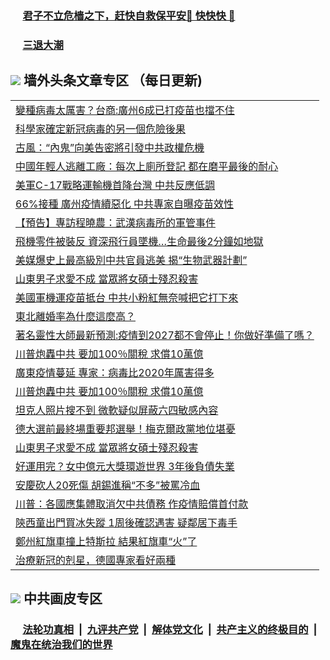 
 ### &nbsp;&nbsp;&nbsp;&nbsp; [君子不立危樯之下，赶快自救保平安🍎 快快快 📩](https://github.com/pwgy/td/blob/master/README.md)

 ### &nbsp;&nbsp;&nbsp;&nbsp; [三退大潮](https://ww3.xkide.work/?key=zuuelqyfglsfjmgm&pin=65881581&ag=ogQuit&from=pw2) 

## <img src="https://img.icons8.com/cute-clipart/2x/circled-right.png"> 墙外头条文章专区 （每日更新)

<Table>
<tr><td colspan="2" align="left"><a href="https://www.cheuw.work/?name=c1442852&key=payedyunruhydnqd&from=pw2">變種病毒太厲害？台商:廣州6成已打疫苗也擋不住
</a></td></tr>
<tr><td colspan="2" align="left"><a href="https://www.cheuw.work/?name=c1442948&key=payedyunruhydnqd&from=pw2">科學家確定新冠病毒的另一個危險後果
</a></td></tr>
<tr><td colspan="2" align="left"><a href="https://www.cheuw.work/?name=c1442950&key=payedyunruhydnqd&from=pw2">古風：“內鬼”向美告密將引發中共政權危機
</a></td></tr>
<tr><td colspan="2" align="left"><a href="https://www.cheuw.work/?name=c1442947&key=payedyunruhydnqd&from=pw2">中國年輕人逃離工廠：每次上廁所登記 都在磨平最後的耐心
</a></td></tr>
<tr><td colspan="2" align="left"><a href="https://www.cheuw.work/?name=c1442920&key=payedyunruhydnqd&from=pw2">美軍C-17戰略運輸機首降台灣 中共反應低調
</a></td></tr>
<tr><td colspan="2" align="left"><a href="https://www.cheuw.work/?name=c1442929&key=payedyunruhydnqd&from=pw2">66&#x25;接種 廣州疫情續惡化 中共專家自曝疫苗效性
</a></td></tr>
<tr><td colspan="2" align="left"><a href="https://www.cheuw.work/?name=c1442910&key=payedyunruhydnqd&from=pw2">【預告】專訪程曉農：武漢病毒所的軍管事件
</a></td></tr>
<tr><td colspan="2" align="left"><a href="https://www.cheuw.work/?name=c1442915&key=payedyunruhydnqd&from=pw2">飛機零件被裝反 資深飛行員墜機…生命最後2分鐘如地獄
</a></td></tr>
<tr><td colspan="2" align="left"><a href="https://www.cheuw.work/?name=c1442890&key=payedyunruhydnqd&from=pw2">美媒爆史上最高級別中共官員逃美 揭“生物武器計劃”
</a></td></tr>
<tr><td colspan="2" align="left"><a href="https://www.cheuw.work/?name=c1442927&key=payedyunruhydnqd&from=pw2">山東男子求愛不成 當眾將女碩士殘忍殺害
</a></td></tr>
<tr><td colspan="2" align="left"><a href="https://www.cheuw.work/?name=c1442946&key=payedyunruhydnqd&from=pw2">美國軍機運疫苗抵台 中共小粉紅無奈喊把它打下來
</a></td></tr>
<tr><td colspan="2" align="left"><a href="https://www.cheuw.work/?name=c1442956&key=payedyunruhydnqd&from=pw2">東北離婚率為什麼這麼高？
</a></td></tr>
<tr><td colspan="2" align="left"><a href="https://www.cheuw.work/?name=c1442891&key=payedyunruhydnqd&from=pw2">著名靈性大師最新預測:疫情到2027都不會停止！你做好準備了嗎？
</a></td></tr>
<tr><td colspan="2" align="left"><a href="https://www.cheuw.work/?name=c1442911&key=payedyunruhydnqd&from=pw2">川普炮轟中共 要加100％關稅 求償10萬億
</a></td></tr>
<tr><td colspan="2" align="left"><a href="https://www.cheuw.work/?name=c1442954&key=payedyunruhydnqd&from=pw2">廣東疫情蔓延 專家：病毒比2020年厲害得多
</a></td></tr>
<tr><td colspan="2" align="left"><a href="https://www.cheuw.work/?name=c1442926&key=payedyunruhydnqd&from=pw2">川普炮轟中共 要加100％關稅 求償10萬億
</a></td></tr>
<tr><td colspan="2" align="left"><a href="https://www.cheuw.work/?name=c1442935&key=payedyunruhydnqd&from=pw2">坦克人照片搜不到 微軟疑似屏蔽六四敏感內容
</a></td></tr>
<tr><td colspan="2" align="left"><a href="https://www.cheuw.work/?name=c1442916&key=payedyunruhydnqd&from=pw2">德大選前最終場重要邦選舉！梅克爾政黨地位堪憂
</a></td></tr>
<tr><td colspan="2" align="left"><a href="https://www.cheuw.work/?name=c1442919&key=payedyunruhydnqd&from=pw2">山東男子求愛不成 當眾將女碩士殘忍殺害
</a></td></tr>
<tr><td colspan="2" align="left"><a href="https://www.cheuw.work/?name=c1442878&key=payedyunruhydnqd&from=pw2">好運用完？女中億元大獎環遊世界 3年後負債失業
</a></td></tr>
<tr><td colspan="2" align="left"><a href="https://www.cheuw.work/?name=c1442939&key=payedyunruhydnqd&from=pw2">安慶砍人20死傷 胡錫進稱“不多”被罵冷血
</a></td></tr>
<tr><td colspan="2" align="left"><a href="https://www.cheuw.work/?name=c1442931&key=payedyunruhydnqd&from=pw2">川普：各國應集體取消欠中共債務 作疫情賠償首付款
</a></td></tr>
<tr><td colspan="2" align="left"><a href="https://www.cheuw.work/?name=c1442879&key=payedyunruhydnqd&from=pw2">陝西童出門買冰失蹤 1周後確認遇害 疑鄰居下毒手
</a></td></tr>
<tr><td colspan="2" align="left"><a href="https://www.cheuw.work/?name=c1442885&key=payedyunruhydnqd&from=pw2">鄭州紅旗車撞上特斯拉 結果紅旗車“火”了
</a></td></tr>
<tr><td colspan="2" align="left"><a href="https://www.cheuw.work/?name=c1442944&key=payedyunruhydnqd&from=pw2">治療新冠的剋星，德國專家看好兩種
</a></td></tr>
 </Table>

 ## <img src="https://img.icons8.com/cute-clipart/2x/circled-right.png"> 中共画皮专区
 ### &nbsp;&nbsp;&nbsp;&nbsp; [法轮功真相](https://github.com/begood0513/basic/blob/master/README.md) &nbsp;|&nbsp; [九评共产党](https://github.com/begood0513/9ping.md/blob/master/README.md) &nbsp;|&nbsp; [解体党文化](https://github.com/begood0513/jtdwh.md/blob/master/README.md)   &nbsp;|&nbsp; [共产主义的终极目的](https://github.com/begood0513/gczydzjmd.md/blob/master/README.md) &nbsp;|&nbsp; [魔鬼在统治我们的世界](https://github.com/begood0513/gczydzjmd.md/blob/master/README.md) 
